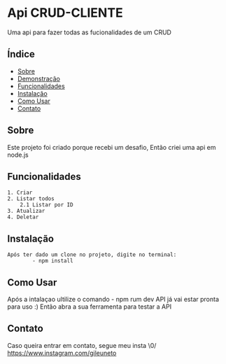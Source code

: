 # Api CRUD-CLIENTE

Uma api para fazer todas as fucionalidades de um CRUD 

## Índice

- [Sobre](#sobre)
- [Demonstração](#demonstração)
- [Funcionalidades](#funcionalidades)
- [Instalação](#instalação)
- [Como Usar](#como-usar)
- [Contato](#contato)

## Sobre

Este projeto foi criado porque recebi um desafio, Então criei uma api em node.js 

## Funcionalidades

    1. Criar
    2. Listar todos
        2.1 Listar por ID
    3. Atualizar
    4. Deletar

## Instalação

    Após ter dado um clone no projeto, digite no terminal:
            - npm install

## Como Usar

Após a intalaçao ultilize o comando
    - npm rum dev
    API já vai estar pronta para uso :)
Então abra a sua ferramenta para testar a API

## Contato

Caso queira entrar em contato, segue meu insta \0/
https://www.instagram.com/gileuneto
